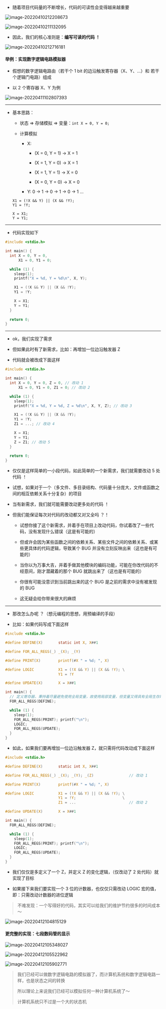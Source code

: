 - 随着项目代码量的不断增长，代码的可读性会变得越来越重要

![image-20220410212208673](https://aliyun-oss-lpj.oss-cn-qingdao.aliyuncs.com/images/by-picgo/image-20220410212208673.png)

![image-20220410211132095](https://aliyun-oss-lpj.oss-cn-qingdao.aliyuncs.com/images/by-picgo/image-20220410211132095.png)

- 因此，我们的核心准则是：**编写可读的代码 ！**

![image-20220410212716181](https://aliyun-oss-lpj.oss-cn-qingdao.aliyuncs.com/images/by-picgo/image-20220410212716181.png)

#### 举例：实现数字逻辑电路模拟器

- 假想的数字逻辑电路由（若干个 1 bit 的边沿触发寄存器（X、Y、...）和 若干个逻辑门电路）组成

- 以 2 个寄存器 X、Y 为例

![image-20220411102807393](https://aliyun-oss-lpj.oss-cn-qingdao.aliyuncs.com/images/by-picgo/image-20220411102807393.png)

---

- 基本思路：

  - 状态 => 存储模拟 => 变量：`int X = 0, Y = 0;`

  - 计算模拟

    - X: 

      - (X = 0, Y = 1) -> X = 1

      - (X = 1, Y = 0) -> X = 1

      - (X = 1, Y = 1) -> X = 0

      - (X = 0, Y = 0) -> X = 0

    - Y: 0 -> 1 -> 0 -> 1 -> 0 -> 1 ...

  ```
  X1 = (!X && Y) || (X && !Y);
  Y1 = !Y;

  X = X1;
  Y = Y1;
  ```

---

- 代码实现如下

```c
#include <stdio.h>

int main() {
  int X = 0, Y = 0,
      X1 = 0, Y1 = 0;

  while (1) {
    sleep(1);
    printf("X = %d, Y = %d\n", X, Y);

    X1 = (!X && Y) || (X && !Y);
    Y1 = !Y;

    X = X1;
    Y = Y1;
  }
  
  return 0;
}
```

---

- ok，我们实现了需求

- 但如果此时有了新需求，比如：再增加一位边沿触发器 Z

- 代码就会被改成下面这样

```c
#include <stdio.h>

int main() {
  int X = 0, Y = 0, Z = 0, // 改动 1
      X1 = 0, Y1 = 0, Z1 = 0; // 改动 2

  while (1) {
    sleep(1);
    printf("X = %d, Y = %d, Z = %d\n", X, Y, Z); // 改动 3

    X1 = (!X && Y) || (X && !Y);
    Y1 = !Y;
    Z1 = ...; // 改动 4

    X = X1;
    Y = Y1;
    Z = Z1; // 改动 5
  }
  
  return 0;
}
```

- 仅仅是这样简单的一小段代码，如此简单的一个新需求，我们就需要改动 5 处代码 ！

- 试想，如果对于一个（多文件、多目录结构、代码量十分庞大，文件或函数之间的相互依赖关系十分复杂）的项目

- 当有新需求，我们就可能需要改动更多处的代码 ！

- 但我们能保证每次对代码的改动都又对又全吗 ？！

  - 试想你接了这个新需求，并着手在项目上改动代码，你试着改了一些代码，没有发现什么错误（这是有可能的）

  - 但或许会因为某些函数之间的依赖关系、某些文件之间的依赖关系、或某些更具体的代码逻辑，导致某个 BUG 并没有立刻反映出来（这也是有可能的）

  - 当你以为万事大吉，并着手做其他模块的编码功能，可能在你改代码的不经意间，刚才潜藏着的那个 BUG 就跳出来了（这也是有可能的）

  - 你很有可能没意识到当前跳出来的这个 BUG 是之前的需求中没有被发现的 BUG
  
  - 这无疑会给你带来很大的麻烦

---

- 那改怎么办呢 ？（想元编程的思想，用预编译的手段）

- 比如：如果代码写成下面这样

```c
#include <stdio.h>

#define DEFINE(X)       static int X, X##1

#define FOR_ALL_REGS(_) _(X); _(Y)

#define PRINT(X)        printf(#X " = %d; ", X)

#define LOGIC           X1 = (!X && Y) || (X && !Y); \
                        Y1 = !Y

#define UPDATE(X)       X = X##1

int main() {
  // 定义寄存器，秉持着尽量避免使用全局变量，故使用局部变量，但变量又得具有全局生存期，故用 static
  FOR_ALL_REGS(DEFINE);

  while (1) {
    sleep(1);
    FOR_ALL_REGS(PRINT); printf("\n");
    LOGIC;
    FOR_ALL_REGS(UPDATE);
  }
}
```

- 如此，如果我们要再增加一位边沿触发器 Z，就只需将代码改动成下面这样

```c
#include <stdio.h>

#define DEFINE(X)       static int X, X##1

#define FOR_ALL_REGS(_) _(X); _(Y); _(Z)                // 改动 1

#define PRINT(X)        printf(#X " = %d; ", X)

#define LOGIC           X1 = (!X && Y) || (X && !Y); \
                        Y1 = !Y;                     \
                        Z1 = ...                        // 改动 2

#define UPDATE(X)       X = X##1

int main() {
  FOR_ALL_REGS(DEFINE);

  while (1) {
    sleep(1);
    FOR_ALL_REGS(PRINT); printf("\n");
    LOGIC;
    FOR_ALL_REGS(UPDATE);
  }
}
```

- 我们仅仅是多定义了一个 Z，并定义 Z 的变化逻辑，（仅改动了 2 处代码）就实现了目标

- 如果接下来我们要实现一个 3 位的计数器，也仅仅只需改动 LOGIC 宏的值，即：只需改动计数器的进位逻辑

> 不难发现：一个写得好的代码，其实可以给我们的维护节约很多的时间成本～

![image-20220412104815129](https://aliyun-oss-lpj.oss-cn-qingdao.aliyuncs.com/images/by-picgo/image-20220412104815129.png)

#### 更完整的实现：七段数码管的显示

![image-20220412105348027](https://aliyun-oss-lpj.oss-cn-qingdao.aliyuncs.com/images/by-picgo/image-20220412105348027.png)

![image-20220412105522962](https://aliyun-oss-lpj.oss-cn-qingdao.aliyuncs.com/images/by-picgo/image-20220412105522962.png)

![image-20220412105902771](https://aliyun-oss-lpj.oss-cn-qingdao.aliyuncs.com/images/by-picgo/image-20220412105902771.png)

> 我们已经可以做数字逻辑电路的模拟器了，而计算机系统和数字逻辑电路一样，也是状态之间的转换
>
> 所以理论上来说我们已经可以模拟任何一种计算机系统了～
>
> 计算机系统只不过是一个大的状态机
